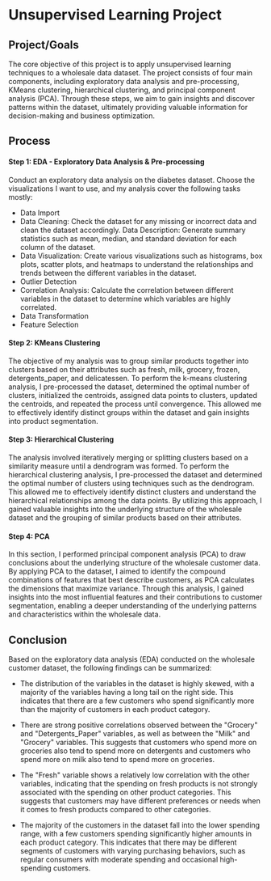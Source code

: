 # Unsupervised Learning Project

## Project/Goals

The core objective of this project is to apply unsupervised learning techniques to a wholesale data dataset. The project consists of four main components, including exploratory data analysis and pre-processing, KMeans clustering, hierarchical clustering, and principal component analysis (PCA). Through these steps, we aim to gain insights and discover patterns within the dataset, ultimately providing valuable information for decision-making and business optimization.

## Process

#### Step 1: EDA - Exploratory Data Analysis & Pre-processing

Conduct an exploratory data analysis on the diabetes dataset. Choose the visualizations I want to use, and my analysis cover the following tasks mostly:

- Data Import
- Data Cleaning: Check the dataset for any missing or incorrect data and clean the dataset accordingly. Data Description: Generate summary statistics such as mean, median, and standard deviation for each column of the dataset. 
- Data Visualization: Create various visualizations such as histograms, box plots, scatter plots, and heatmaps to understand the relationships and trends between the different variables in the dataset.
- Outlier Detection
- Correlation Analysis: Calculate the correlation between different variables in the dataset to determine which variables are highly correlated.
- Data Transformation
- Feature Selection

#### Step 2: KMeans Clustering
The objective of my analysis was to group similar products together into clusters based on their attributes such as fresh, milk, grocery, frozen, detergents_paper, and delicatessen. To perform the k-means clustering analysis, I pre-processed the dataset, determined the optimal number of clusters, initialized the centroids, assigned data points to clusters, updated the centroids, and repeated the process until convergence. This allowed me to effectively identify distinct groups within the dataset and gain insights into product segmentation.

#### Step 3: Hierarchical Clustering 
The analysis involved iteratively merging or splitting clusters based on a similarity measure until a dendrogram was formed.
To perform the hierarchical clustering analysis, I pre-processed the dataset and determined the optimal number of clusters using techniques such as the dendrogram. This allowed me to effectively identify distinct clusters and understand the hierarchical relationships among the data points. By utilizing this approach, I gained valuable insights into the underlying structure of the wholesale dataset and the grouping of similar products based on their attributes.

#### Step 4: PCA
In this section, I performed principal component analysis (PCA) to draw conclusions about the underlying structure of the wholesale customer data. By applying PCA to the dataset, I aimed to identify the compound combinations of features that best describe customers, as PCA calculates the dimensions that maximize variance. Through this analysis, I gained insights into the most influential features and their contributions to customer segmentation, enabling a deeper understanding of the underlying patterns and characteristics within the wholesale data.

## Conclusion
Based on the exploratory data analysis (EDA) conducted on the wholesale customer dataset, the following findings can be summarized:

- The distribution of the variables in the dataset is highly skewed, with a majority of the variables having a long tail on the right side. This indicates that there are a few customers who spend significantly more than the majority of customers in each product category.

- There are strong positive correlations observed between the "Grocery" and "Detergents_Paper" variables, as well as between the "Milk" and "Grocery" variables. This suggests that customers who spend more on groceries also tend to spend more on detergents and customers who spend more on milk also tend to spend more on groceries.

- The "Fresh" variable shows a relatively low correlation with the other variables, indicating that the spending on fresh products is not strongly associated with the spending on other product categories. This suggests that customers may have different preferences or needs when it comes to fresh products compared to other categories.

- The majority of the customers in the dataset fall into the lower spending range, with a few customers spending significantly higher amounts in each product category. This indicates that there may be different segments of customers with varying purchasing behaviors, such as regular consumers with moderate spending and occasional high-spending customers.